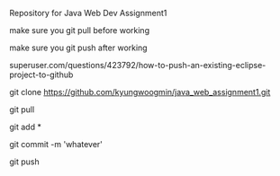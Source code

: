 Repository for Java Web Dev Assignment1

make sure you git pull before working

make sure you git push after working

superuser.com/questions/423792/how-to-push-an-existing-eclipse-project-to-github

git clone https://github.com/kyungwoogmin/java_web_assignment1.git

git pull

git add *

git commit -m 'whatever'

git push
